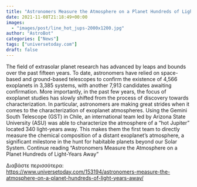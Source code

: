 ```yaml
---
title: "Astronomers Measure the Atmosphere on a Planet Hundreds of Light-Years Away"
date: 2021-11-08T21:18:49+00:00
images:
  - "images/post/line_hot_jups-2000x1200.jpg"
author: "AstroBot"
categories: ["News"]
tags: ["universetoday.com"]
draft: false
---
```


The field of extrasolar planet research has advanced by leaps and bounds over the past fifteen years. To date, astronomers have relied on space-based and ground-based telescopes to confirm the existence of 4,566 exoplanets in 3,385 systems, with another 7,913 candidates awaiting confirmation. More importantly, in the past few years, the focus of exoplanet studies has slowly shifted from the process of discovery towards characterization.  In particular, astronomers are making great strides when it comes to the characterization of exoplanet atmospheres. Using the Gemini South Telescope (GST) in Chile, an international team led by Arizona State University (ASU) was able to characterize the atmosphere of a “hot Jupiter” located 340 light-years away. This makes them the first team to directly measure the chemical composition of a distant exoplanet’s atmosphere, a significant milestone in the hunt for habitable planets beyond our Solar System. Continue reading “Astronomers Measure the Atmosphere on a Planet Hundreds of Light-Years Away” 

Διαβάστε περισσότερα: https://www.universetoday.com/153194/astronomers-measure-the-atmosphere-on-a-planet-hundreds-of-light-years-away/
